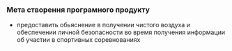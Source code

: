 ### Мета створення програмного продукту

* предоставить обьяснение в получении чистого воздуха 
и обеспечении личной безопасности во время получения информации об участии в спортивных соревнованиях

